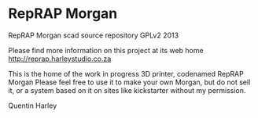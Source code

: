 RepRAP Morgan
======

RepRAP Morgan scad source repository
GPLv2 2013

Please find more information on this project at its web home http://reprap.harleystudio.co.za

This is the home of the work in progress 3D printer, codenamed RepRAP Morgan
Please feel free to use it to make your own Morgan, but do not sell it, or a system based on it on sites like kickstarter without my permission.

Quentin Harley
